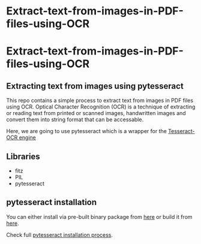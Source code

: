 # Extract-text-from-images-in-PDF-files-using-OCR
# Extract-text-from-images-in-PDF-files-using-OCR
## Extracting text from images using pytesseract
This repo contains a simple process to extract text from images in PDF files using OCR.
Optical Character Recognition (OCR) is a technique of extracting or reading text from printed or scanned images, handwritten images
and convert them into string format that can be accessable. 

Here, we are going to use pytesseract which is a wrapper for the [Tesseract-OCR engine](https://github.com/tesseract-ocr/tesseract)

## Libraries 
* fitz 
* PIL 
* pytesseract

## pytesseract installation
You can either install via pre-built binary package from [here](https://tesseract-ocr.github.io/tessdoc/Home.html) or build it from [here](https://tesseract-ocr.github.io/tessdoc/Compiling.html).

Check full [pytesseract installation process](https://pypi.org/project/pytesseract/).
